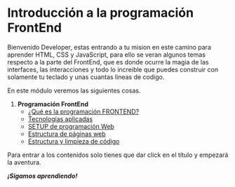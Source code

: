 # Introducción a la programación FrontEnd

Bienvenido Developer, estas entrando a tu mision en este camino para aprender HTML, CSS y JavaScript, para ello se veran algunos temas respecto a la parte del FrontEnd, que es donde ocurre la magia de las interfaces, las interacciones y todo lo increible que puedes construir con solamente tu teclado y unas cuantas lineas de codigo. 

En este módulo veremos las siguientes cosas.

1. **Programación FrontEnd**
    - [¿Qué es la programación FRONTEND?](./temario/1.-queEsFrontEnd.md)
	- [Tecnologías aplicadas](./temario/2.-frontEndTecs.md)
	- [SETUP de programación Web](./temario/3.-webDevSetup.md)
	- [Estructura de páginas web](./temario/4.-estructuraWeb.md)
	- [Estructura y limpieza de código](./temario/5.-estructuraCodigo.md)

Para entrar a los contenidos solo tienes que dar click en el título y empezará la aventura.

***¡Sigamos aprendiendo!***
